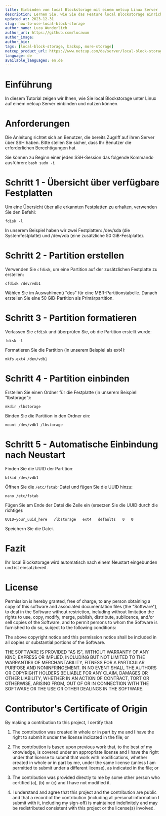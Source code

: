 ```yaml
---
title: Einbinden von local Blockstorage mit einem netcup Linux Server
description: Lernen Sie, wie Sie das Feature local Blockstorage einrichten können.
updated_at: 2023-12-31
slug: how-to-use-local-block-storage
author_name: Luca Wunderlich
author_url: https://github.com/lucawun
author_image: 
author_bio: 
tags: [local-block-storage, backup, more-storage]
netcup_product_url: https://www.netcup.com/de/server/local-block-storage
language: de
available_languages: en,de
---
```


# Einführung

In diesem Tutorial zeigen wir Ihnen, wie Sie local Blockstorage unter Linux auf einem netcup Server einbinden und nutzen können. 

# Anforderungen

Die Anleitung richtet sich an Benutzer, die bereits Zugriff auf ihren Server über SSH haben. Bitte stellen Sie sicher, dass Ihr Benutzer die erforderlichen Berechtigungen hat. 

Sie können zu Beginn einer jeden SSH-Session das folgende Kommando ausführen: ```bash sudo -i```

# Schritt 1 - Übersicht über verfügbare Festplatten

Um eine Übersicht über alle erkannten Festplatten zu erhalten, verwenden Sie den Befehl:

```
fdisk -l
```

In unserem Beispiel haben wir zwei Festplatten: /dev/sda (die Systemfestplatte) und /dev/vda (eine zusätzliche 50 GiB-Festplatte).

# Schritt 2 - Partition erstellen

Verwenden Sie `cfdisk`, um eine Partition auf der zusätzlichen Festplatte zu erstellen:

```
cfdisk /dev/vdb1
```

Wählen Sie im Auswahlmenü "dos" für eine MBR-Partitionstabelle. Danach erstellen Sie eine 50 GiB-Partition als Primärpartition.

# Schritt 3 - Partition formatieren

Verlassen Sie `cfdisk` und überprüfen Sie, ob die Partition erstellt wurde:

```
fdisk -l
```

Formatieren Sie die Partition (in unserem Beispiel als ext4):

```
mkfs.ext4 /dev/vdb1
```

# Schritt 4 - Partition einbinden

Erstellen Sie einen Ordner für die Festplatte (in unserem Beispiel "lbstorage"):

```
mkdir /lbstorage
```

Binden Sie die Partition in den Ordner ein:

```
mount /dev/vdb1 /lbstorage
```

# Schritt 5 - Automatische Einbindung nach Neustart

Finden Sie die UUID der Partition:

```
blkid /dev/vdb1
```

Öffnen Sie die `/etc/fstab`-Datei und fügen Sie die UUID hinzu:

```
nano /etc/fstab
```

Fügen Sie am Ende der Datei die Zeile ein (ersetzen Sie die UUID durch die richtige):

```
UUID=your_uuid_here   /lbstorage   ext4   defaults   0   0
```

Speichern Sie die Datei.

# Fazit

Ihr local Blockstorage wird automatisch nach einem Neustart eingebunden und ist einsatzbereit. 

# License

Permission is hereby granted, free of charge, to any person obtaining a copy
of this software and associated documentation files (the "Software"), to deal
in the Software without restriction, including without limitation the rights
to use, copy, modify, merge, publish, distribute, sublicence, and/or sell
copies of the Software, and to permit persons to whom the Software is
furnished to do so, subject to the following conditions:

The above copyright notice and this permission notice shall be included in all
copies or substantial portions of the Software.

THE SOFTWARE IS PROVIDED "AS IS", WITHOUT WARRANTY OF ANY KIND, EXPRESS OR
IMPLIED, INCLUDING BUT NOT LIMITED TO THE WARRANTIES OF MERCHANTABILITY,
FITNESS FOR A PARTICULAR PURPOSE AND NONINFRINGEMENT. IN NO EVENT SHALL THE
AUTHORS OR COPYRIGHT HOLDERS BE LIABLE FOR ANY CLAIM, DAMAGES OR OTHER
LIABILITY, WHETHER IN AN ACTION OF CONTRACT, TORT OR OTHERWISE, ARISING FROM,
OUT OF OR IN CONNECTION WITH THE SOFTWARE OR THE USE OR OTHER DEALINGS IN THE
SOFTWARE.

# Contributor's Certificate of Origin

By making a contribution to this project, I certify that:

1.  The contribution was created in whole or in part by me and I have the right to submit it under the license indicated in the file; or

2.  The contribution is based upon previous work that, to the best of my knowledge, is covered under an appropriate license and I have the right under that license to submit that work with modifications, whether created in whole or in part by me, under the same license (unless I am permitted to submit under a different license), as indicated in the file; or

3.  The contribution was provided directly to me by some other person who certified (a), (b) or (c) and I have not modified it.

4.  I understand and agree that this project and the contribution are public and that a record of the contribution (including all personal information I submit with it, including my sign-off) is maintained indefinitely and may be redistributed consistent with this project or the license(s) involved.
